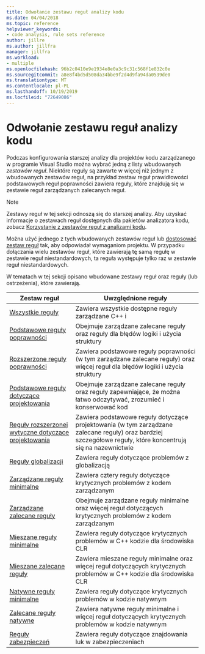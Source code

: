 ```yaml
---
title: Odwołanie zestawu reguł analizy kodu
ms.date: 04/04/2018
ms.topic: reference
helpviewer_keywords:
- code analysis, rule sets reference
author: jillre
ms.author: jillfra
manager: jillfra
ms.workload:
- multiple
ms.openlocfilehash: 96b2c0410e9e1934e8e0a3c9c31c568f1e832c0e
ms.sourcegitcommit: a8e8f4bd5d508da34bbe9f2d4d9fa94da0539de0
ms.translationtype: MT
ms.contentlocale: pl-PL
ms.lasthandoff: 10/19/2019
ms.locfileid: "72649086"
---
```

# <a name="code-analysis-rule-set-reference"></a>Odwołanie zestawu reguł analizy kodu

Podczas konfigurowania starszej analizy dla projektów kodu zarządzanego w programie Visual Studio można wybrać jedną z listy wbudowanych *zestawów reguł*. Niektóre reguły są zawarte w więcej niż jednym z wbudowanych zestawów reguł, na przykład zestaw reguł prawidłowości podstawowych reguł poprawności zawiera reguły, które znajdują się w zestawie reguł zarządzanych zalecanych reguł.

> [!NOTE]
> Zestawy reguł w tej sekcji odnoszą się do starszej analizy. Aby uzyskać informacje o zestawach reguł dostępnych dla pakietów analizatora kodu, zobacz [Korzystanie z zestawów reguł z analizami kodu](analyzer-rule-sets.md).

Można użyć jednego z tych wbudowanych zestawów reguł lub [dostosować zestaw reguł](../code-quality/how-to-create-a-custom-rule-set.md) tak, aby odpowiadał wymaganiom projektu. W przypadku dołączania wielu zestawów reguł, które zawierają tę samą regułę w zestawie reguł niestandardowych, ta reguła występuje tylko raz w zestawie reguł niestandardowych.

W tematach w tej sekcji opisano wbudowane zestawy reguł oraz reguły (lub ostrzeżenia), które zawierają.

| Zestaw reguł | Uwzględnione reguły |
| - | - |
| [Wszystkie reguły](all-rules-rule-set.md) | Zawiera wszystkie dostępne reguły zarządzane C++ i |
| [Podstawowe reguły poprawności](basic-correctness-rules-rule-set-for-managed-code.md) | Obejmuje zarządzane zalecane reguły oraz reguły dla błędów logiki i użycia struktury |
| [Rozszerzone reguły poprawności](extended-correctness-rules-rule-set-for-managed-code.md) | Zawiera podstawowe reguły poprawności (w tym zarządzane zalecane reguły) oraz więcej reguł dla błędów logiki i użycia struktury |
| [Podstawowe reguły dotyczące projektowania](basic-design-guideline-rules-rule-set-for-managed-code.md) | Obejmuje zarządzane zalecane reguły oraz reguły zapewniające, że można łatwo odczytywać, zrozumieć i konserwować kod |
| [Reguły rozszerzonej wytyczne dotyczące projektowania](extended-design-guidelines-rules-rule-set-for-managed-code.md) | Zawiera podstawowe reguły dotyczące projektowania (w tym zarządzane zalecane reguły) oraz bardziej szczegółowe reguły, które koncentrują się na nazewnictwie |
| [Reguły globalizacji](globalization-rules-rule-set-for-managed-code.md) | Zawiera reguły dotyczące problemów z globalizacją |
| [Zarządzane reguły minimalne](managed-minimum-rules-rule-set-for-managed-code.md) | Zawiera cztery reguły dotyczące krytycznych problemów z kodem zarządzanym |
| [Zarządzane zalecane reguły](managed-recommended-rules-rule-set-for-managed-code.md) | Obejmuje zarządzane reguły minimalne oraz więcej reguł dotyczących krytycznych problemów z kodem zarządzanym |
| [Mieszane reguły minimalne](mixed-minimum-rules-rule-set.md) | Zawiera reguły dotyczące krytycznych problemów w C++ kodzie dla środowiska CLR |
| [Mieszane zalecane reguły](mixed-recommended-rules-rule-set.md) | Zawiera mieszane reguły minimalne oraz więcej reguł dotyczących krytycznych problemów w C++ kodzie dla środowiska CLR |
| [Natywne reguły minimalne](native-minimum-rules-rule-set.md) | Zawiera reguły dotyczące krytycznych problemów w kodzie natywnym |
| [Zalecane reguły natywne](native-recommended-rules-rule-set.md) | Zawiera natywne reguły minimalne i więcej reguł dotyczących krytycznych problemów w kodzie natywnym |
| [Reguły zabezpieczeń](security-rules-rule-set-for-managed-code.md) | Zawiera reguły dotyczące znajdowania luk w zabezpieczeniach |
